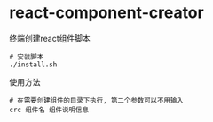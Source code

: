 # react-component-creator
终端创建react组件脚本
```
# 安装脚本
./install.sh
```
使用方法
```
# 在需要创建组件的目录下执行, 第二个参数可以不用输入
crc 组件名 组件说明信息
```